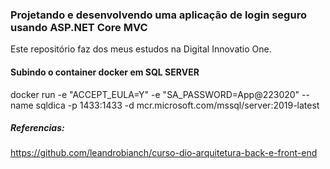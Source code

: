 ### Projetando e desenvolvendo uma aplicação de login seguro usando ASP.NET Core MVC
Este repositório faz dos meus estudos na Digital Innovatio One.

#### Subindo o container docker em SQL SERVER
docker run -e "ACCEPT_EULA=Y" -e "SA_PASSWORD=App@223020" --name sqldica -p 1433:1433 -d mcr.microsoft.com/mssql/server:2019-latest

##### Referencias:
https://github.com/leandrobianch/curso-dio-arquitetura-back-e-front-end

